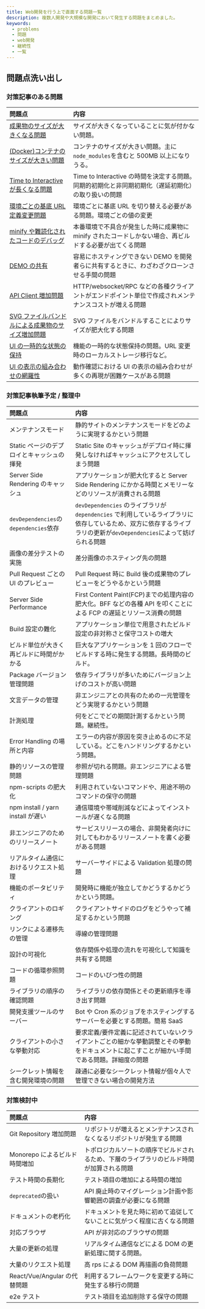 ```yaml
---
title: Web開発を行う上で直面する問題一覧
description: 複数人開発や大規模な開発において発生する問題をまとめました。
keywords:
  - problems
  - 問題
  - web開発
  - 継続性
  - 一覧
---
```


## 問題点洗い出し

### 対策記事のある問題

| 問題点                                                                                                   | 内容                                                                                                   |
| :------------------------------------------------------------------------------------------------------- | :----------------------------------------------------------------------------------------------------- |
| [成果物のサイズが大きくなる問題](increased-size-of-artifacts-with-svg-file-bundles.md)                   | サイズが大きくなっていることに気が付かない問題。                                                       |
| [(Docker)コンテナのサイズが大きい問題](minify-node-modules-into-a-container.md)                          | コンテナのサイズが大きい問題。主に`node_modules`を含むと 500MB 以上になりうる。                        |
| [Time to Interactiveが長くなる問題](time-to-interactive-problem.md)                                                                         | Time to Interactive の時間を決定する問題。同期的初期化と非同期初期化（遅延初期化）の取り扱いの問題     |
| [環境ごとの基底 URL 定義変更問題](base-url-definition-change-problem-for-each-environment.md)            | 環境ごとに基底 URL を切り替える必要がある問題。環境ごとの値の変更                                      |
| [minify や難読化されたコードのデバッグ](debugging-minified-code.md)                                      | 本番環境で不具合が発生した時に成果物に minify されたコードしかない場合、再ビルドする必要が出てくる問題 |
| [DEMO の共有](demo-sharing.md)                                                                           | 容易にホスティングできない DEMO を開発者らに共有するときに、わざわざクローンさせる手間の問題           |
| [API Client 増加問題](api-client-increase-problem.md)                                                    | HTTP/websocket/RPC などの各種クライアントがエンドポイント単位で作成されメンテナンスコストが増える問題  |
| [SVG ファイルバンドルによる成果物のサイズ増加問題](increased-size-of-artifacts-with-svg-file-bundles.md) | SVG ファイルをバンドルすることによりサイズが肥大化する問題                                             |
| [UI の一時的な状態の保持](temporary-ui-state-preservation.md)                                            | 機能の一時的な状態保持の問題。URL 変更時のローカルストレージ移行など。                                 |
| [UI の表示の組み合わせの網羅性](comprehensive-ui-display-combinations.md)                                | 動作確認における UI の表示の組み合わせが多くの再現が困難ケースがある問題                               |

### 対策記事執筆予定 / 整理中

| 問題点                                    | 内容                                                                                                                                                                |
| :---------------------------------------- | :------------------------------------------------------------------------------------------------------------------------------------------------------------------ |
| メンテナンスモード                        | 静的サイトのメンテナンスモードをどのように実現するかという問題                                                                                                      |
| Static ページのデプロイとキャッシュの揮発 | Static Site のキャッシュがデプロイ時に揮発しなければキャッシュにアクセスしてしまう問題                                                                              |
| Server Side Rendering のキャッシュ        | アプリケーションが肥大化すると Server Side Rendering にかかる時間とメモリーなどのリソースが消費される問題                                                           |
| `devDependencies`の`dependencies`依存     | `devDependencies` のライブラリが `dependencies` で利用しているライブラリに依存しているため、双方に依存するライブラリの更新が`devDependencies`によって妨げられる問題 |
| 画像の差分テストの実施                    | 差分画像のホスティング先の問題                                                                                                                                      |
| Pull Request ごとの UI のプレビュー       | Pull Request 時に Build 後の成果物のプレビューをどうやるかという問題                                                                                                |
| Server Side Performance                   | First Content Paint(FCP)までの処理内容の肥大化。BFF などの各種 API を叩くことによる FCP の遅延とリソース消費の問題                                                  |
| Build 設定の難化                          | アプリケーション単位で用意されたビルド設定の非対称さと保守コストの増大                                                                                              |
| ビルド単位が大きく再ビルドに時間がかかる  | 巨大なアプリケーションを 1 回のフローでビルドする時に発生する問題。長時間のビルド。                                                                                 |
| Package バージョン管理問題                | 依存ライブラリが多いためにバージョン上げのコストが高い問題                                                                                                          |
| 文言データの管理                          | 非エンジニアとの共有のための一元管理をどう実現するかという問題                                                                                                      |
| 計測処理                                  | 何をどこでどの期間計測するかという問題。継続性。                                                                                                                    |
| Error Handling の場所と内容               | エラーの内容が原因を突き止めるのに不足している。どこをハンドリングするかという問題。                                                                                |
| 静的リソースの管理問題                    | 参照が切れる問題。非エンジニアによる管理問題                                                                                                                        |
| npm-scripts の肥大化                      | 利用されていないコマンドや、用途不明のコマンドの保守の問題                                                                                                          |
| npm install / yarn install が遅い         | 通信環境や帯域削減などによってインストールが遅くなる問題                                                                                                            |
| 非エンジニアのためのリリースノート        | サービスリリースの場合、非開発者向けに対してもわかるリリースノートを書く必要がある問題                                                                              |
| リアルタイム通信におけるリクエスト処理    | サーバーサイドによる Validation 処理の問題                                                                                                                          |
| 機能のポータビリティ                      | 開発時に機能が独立してかどうするかどうかという問題。                                                                                                                |
| クライアントのロギング                    | クライアントサイドのログをどうやって補足するかという問題                                                                                                            |
| リンクによる遷移先の管理                  | 導線の管理問題                                                                                                                                                      |
| 設計の可視化                              | 依存関係や処理の流れを可視化して知識を共有する問題                                                                                                                  |
| コードの循環参照問題                      | コードのいびつ性の問題                                                                                                                                              |
| ライブラリの順序の確認問題                | ライブラリの依存関係とその更新順序を導き出す問題                                                                                                                    |
| 開発支援ツールのサーバー                  | Bot や Cron 系のジョブをホスティングするサーバーを必要とする問題。簡易 SaaS                                                                                         |
| クライアントの小さな挙動対応              | 要求定義/要件定義に記述されていないクライアントごとの細かな挙動調整とその挙動をドキュメントに起こすことが細かい手間である問題。詳細度の問題                         |
| シークレット情報を含む開発環境の問題      | 疎通に必要なシークレット情報が個々人で管理できない場合の開発方法                                                                                                    |

### 対策検討中

| 問題点                        | 内容                                                                                     |
| :---------------------------- | :--------------------------------------------------------------------------------------- |
| Git Repository 増加問題       | リポジトリが増えるとメンテナンスされなくなるリポジトリが発生する問題                     |
| Monorepo によるビルド時間増加 | トポロジカルソートの順序でビルドされるため、下層のライブラリのビルド時間が加算される問題 |
| テスト時間の長期化            | テスト項目の増加による時間の増加                                                         |
| `deprecated`の扱い            | API 廃止時のマイグレーション計画や影響範囲の調査が必要になる問題                         |
| ドキュメントの老朽化          | ドキュメントを見た時に初めて追従してないことに気がつく程度に古くなる問題                 |
| 対応ブラウザ                  | API が非対応のブラウザの問題                                                             |
| 大量の更新の処理              | リアルタイム通信などによる DOM の更新処理に関する問題。                                  |
| 大量のリクエスト処理          | 高 rps による DOM 再描画の負荷問題                                                       |
| React/Vue/Angular の代替問題  | 利用するフレームワークを変更する時に発生する移行の問題                                   |
| e2e テスト                    | テスト項目を追加削除する保守の問題                                                       |

<!-- ## 図で見る問題点 (工事中)

![問題の発生箇所](./images/webdev-problems.svg) -->

<!-- ### 参考文献

- https://panda-program.com/posts/bengo4com-library-frontend
- https://www.yuuniworks.com/blog/2018-05-18-presentational-component%E3%81%A8container-component/
- https://medium.com/@dan_abramov/smart-and-dumb-components-7ca2f9a7c7d0 -->
